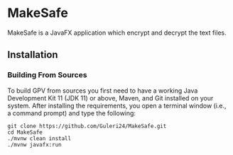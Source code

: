 # MakeSafe
 MakeSafe is a JavaFX application which encrypt and decrypt the text files.

## Installation

### Building From Sources
To build GPV from sources you first need to have a working Java Development Kit 11 (JDK 11) or above, Maven, and Git 
installed on your system. After installing the requirements, you open a terminal window (i.e., a command prompt) and 
type the following:

    git clone https://github.com/Guleri24/MakeSafe.git
    cd MakeSafe
    ./mvnw clean install 
    ./mvnw javafx:run